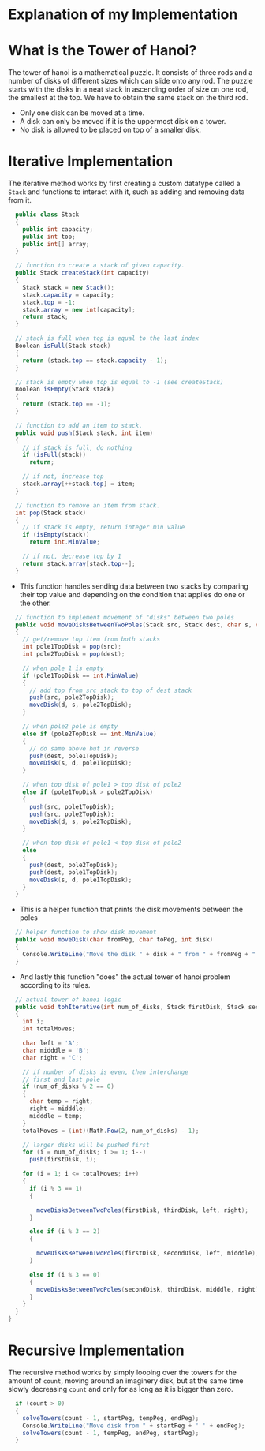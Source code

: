 # Explanation of my Implementation

# What is the Tower of Hanoi?
The tower of hanoi is a mathematical puzzle. It consists of three rods and a number of disks of different sizes which can slide onto any rod. The puzzle starts with the disks in a neat stack in ascending order of size on one rod, the smallest at the top. We have to obtain the same stack on the third rod.

* Only one disk can be moved at a time.
* A disk can only be moved if it is the uppermost disk on a tower.
* No disk is allowed to be placed on top of a smaller disk.

# Iterative Implementation
The iterative method works by first creating a custom datatype called a ```Stack``` and functions to interact with it, such as adding and removing data from it.

```csharp
  public class Stack
  {
    public int capacity;
    public int top;
    public int[] array;
  }

  // function to create a stack of given capacity.
  public Stack createStack(int capacity)
  {
    Stack stack = new Stack();
    stack.capacity = capacity;
    stack.top = -1;
    stack.array = new int[capacity];
    return stack;
  }

  // stack is full when top is equal to the last index
  Boolean isFull(Stack stack)
  {
    return (stack.top == stack.capacity - 1);
  }

  // stack is empty when top is equal to -1 (see createStack)
  Boolean isEmpty(Stack stack)
  {
    return (stack.top == -1);
  }

  // function to add an item to stack.
  public void push(Stack stack, int item)
  {
    // if stack is full, do nothing
    if (isFull(stack))
      return;

    // if not, increase top
    stack.array[++stack.top] = item;
  }

  // function to remove an item from stack.
  int pop(Stack stack)
  {
    // if stack is empty, return integer min value
    if (isEmpty(stack))
      return int.MinValue;

    // if not, decrease top by 1
    return stack.array[stack.top--];
  }
```

* This function handles sending data between two stacks by comparing their top value and depending on the condition that applies do one or the other.
```csharp
  // function to implement movement of "disks" between two poles
  public void moveDisksBetweenTwoPoles(Stack src, Stack dest, char s, char d)
  {
    // get/remove top item from both stacks
    int pole1TopDisk = pop(src);
    int pole2TopDisk = pop(dest);

    // when pole 1 is empty
    if (pole1TopDisk == int.MinValue)
    {
      // add top from src stack to top of dest stack
      push(src, pole2TopDisk);
      moveDisk(d, s, pole2TopDisk);
    }

    // when pole2 pole is empty
    else if (pole2TopDisk == int.MinValue)
    {
      // do same above but in reverse
      push(dest, pole1TopDisk);
      moveDisk(s, d, pole1TopDisk);
    }

    // when top disk of pole1 > top disk of pole2
    else if (pole1TopDisk > pole2TopDisk)
    {
      push(src, pole1TopDisk);
      push(src, pole2TopDisk);
      moveDisk(d, s, pole2TopDisk);
    }

    // when top disk of pole1 < top disk of pole2
    else
    {
      push(dest, pole2TopDisk);
      push(dest, pole1TopDisk);
      moveDisk(s, d, pole1TopDisk);
    }
  }
```

* This is a helper function that prints the disk movements between the poles
```csharp
  // helper function to show disk movement
  public void moveDisk(char fromPeg, char toPeg, int disk)
  {
    Console.WriteLine("Move the disk " + disk + " from " + fromPeg + " to " + toPeg);
  }
```

* And lastly this function "does" the actual tower of hanoi problem according to its rules.
```csharp
  // actual tower of hanoi logic
  public void tohIterative(int num_of_disks, Stack firstDisk, Stack secondDisk, Stack thirdDisk)
  {
    int i;
    int totalMoves;

    char left = 'A';
    char midddle = 'B';
    char right = 'C';

    // if number of disks is even, then interchange
    // first and last pole
    if (num_of_disks % 2 == 0)
    {
      char temp = right;
      right = midddle;
      midddle = temp;
    }
    totalMoves = (int)(Math.Pow(2, num_of_disks) - 1);

    // larger disks will be pushed first
    for (i = num_of_disks; i >= 1; i--)
      push(firstDisk, i);

    for (i = 1; i <= totalMoves; i++)
    {
      if (i % 3 == 1)
      {

        moveDisksBetweenTwoPoles(firstDisk, thirdDisk, left, right);
      }

      else if (i % 3 == 2)
      {

        moveDisksBetweenTwoPoles(firstDisk, secondDisk, left, midddle);
      }

      else if (i % 3 == 0)
      {
        moveDisksBetweenTwoPoles(secondDisk, thirdDisk, midddle, right);
      }
    }
  }
}
```

# Recursive Implementation
The recursive method works by simply looping over the towers for the amount of ```count```, moving around an imaginery disk, but at the same time slowly decreasing ```count``` and only for as long as it is bigger than zero.
```csharp
  if (count > 0)
  {
    solveTowers(count - 1, startPeg, tempPeg, endPeg);
    Console.WriteLine("Move disk from " + startPeg + ' ' + endPeg);
    solveTowers(count - 1, tempPeg, endPeg, startPeg);
  }
```